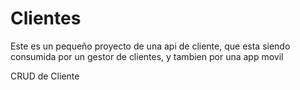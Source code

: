 # Clientes
Este es un pequeño proyecto de una api de cliente, que esta siendo consumida por un gestor de clientes, y tambien por una app movil

CRUD de Cliente
